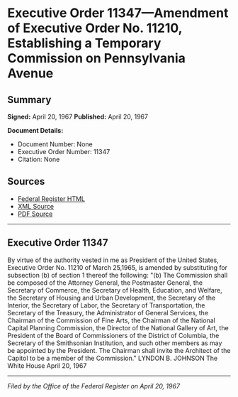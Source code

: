 # Executive Order 11347—Amendment of Executive Order No. 11210, Establishing a Temporary Commission on Pennsylvania Avenue

## Summary

**Signed:** April 20, 1967
**Published:** April 20, 1967

**Document Details:**
- Document Number: None
- Executive Order Number: 11347
- Citation: None

## Sources
- [Federal Register HTML](https://www.presidency.ucsb.edu/documents/executive-order-11347-amendment-executive-order-no-11210-establishing-temporary-commission)
- [XML Source](None)
- [PDF Source](None)

---

## Executive Order 11347

By virtue of the authority vested in me as President of the United States, Executive Order No. 11210 of March 25,1965, is amended by substituting for subsection (b) of section 1 thereof the following:
"(b) The Commission shall be composed of the Attorney General, the Postmaster General, the Secretary of Commerce, the Secretary of Health, Education, and Welfare, the Secretary of Housing and Urban Development, the Secretary of the Interior, the Secretary of Labor, the Secretary of Transportation, the Secretary of the Treasury, the Administrator of General Services, the Chairman of the Commission of Fine Arts, the Chairman of the National Capital Planning Commission, the Director of the National Gallery of Art, the President of the Board of Commissioners of the District of Columbia, the Secretary of the Smithsonian Institution, and such other members as may be appointed by the President. The Chairman shall invite the Architect of the Capitol to be a member of the Commission."
LYNDON B. JOHNSON
The White House
April 20, 1967

---

*Filed by the Office of the Federal Register on April 20, 1967*
